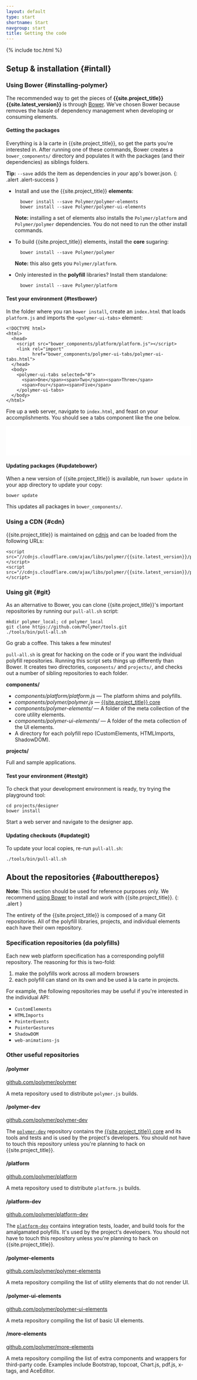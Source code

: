 ```yaml
---
layout: default
type: start
shortname: Start
navgroup: start
title: Getting the code
---
```


<!--
<embed src="/images/picons/ic_polymer_source.svg" type="image/svg+xml" onload="test(this)">
<script>
  function test(embed) {
    //var svg = el.getSVGDocument().querySelector('svg');
    var svg = embed.getSVGDocument().querySelector('svg');
    //svg.classList.add('wow')
    svg.style.fill = 'rgb(214, 26, 127)';
  }
</script>
-->


{% include toc.html %}

## Setup & installation {#intall}

### Using Bower {#installing-polymer}

The recommended way to get the pieces of **{{site.project_title}} {{site.latest_version}}** is through [Bower](http://bower.io/). We've chosen Bower because removes the hassle of dependency management when developing
or consuming elements.

#### Getting the packages

Everything is à la carte in {{site.project_title}}, so get the parts you're interested in.
After running one of these commands, Bower creates a `bower_components/` directory and populates it with the packages (and their dependencies) as siblings folders.

**Tip:** `--save` adds the item as dependencies in *your* app's bower.json.
{: .alert .alert-success }

- Install and use the {{site.project_title}} <i class="icon-puzzle-piece elements"></i> <b class="elements">elements</b>:

        bower install --save Polymer/polymer-elements
        bower install --save Polymer/polymer-ui-elements

    **Note:** installing a set of elements also installs the `Polymer/platform` and `Polymer/polymer` dependencies. You do not need to run the other install commands.

- To build {{site.project_title}} elements, install the <i class="icon-beaker core"></i> <b class="core">core</b> sugaring:

        bower install --save Polymer/polymer

    **Note:** this also gets you `Polymer/platform`.

- Only interested in the <i class="icon-cogs foundation"></i> <b class="foundation">polyfill</b> libraries? Install them standalone:

        bower install --save Polymer/platform

#### Test your environment {#testbower}

In the folder where you ran `bower install`, create an `index.html` that loads `platform.js`
and imports the `<polymer-ui-tabs>` element:

    <!DOCTYPE html>
    <html>
      <head>
        <script src="bower_components/platform/platform.js"></script>
        <link rel="import"
              href="bower_components/polymer-ui-tabs/polymer-ui-tabs.html">
      </head>
      <body>
        <polymer-ui-tabs selected="0">
          <span>One</span><span>Two</span><span>Three</span>
          <span>Four</span><span>Five</span>
        </polymer-ui-tabs>
      </body>
    </html>

Fire up a web server, navigate to `index.html`, and feast on your accomplishments.
You should see a tabs component like the one below.

<iframe src="/components/polymer-ui-tabs/smoke.html" style="border:none;height:80px;width:100%;"></iframe>

#### Updating packages {#updatebower}

When a new version of {{site.project_title}} is available, run `bower update`
in your app directory to update your copy:

    bower update

This updates all packages in `bower_components/`.

### Using a CDN {#cdn}

{{site.project_title}} is maintained on [cdnjs](http://cdnjs.com/) and can be
loaded from the following URLs:

    <script src="//cdnjs.cloudflare.com/ajax/libs/polymer/{{site.latest_version}}/platform.js"></script>
    <script src="//cdnjs.cloudflare.com/ajax/libs/polymer/{{site.latest_version}}/polymer.js"></script>

### Using git {#git}

As an alternative to Bower, you can clone {{site.project_title}}'s important repositories
by running our `pull-all.sh` script:

    mkdir polymer_local; cd polymer_local
    git clone https://github.com/Polymer/tools.git
    ./tools/bin/pull-all.sh

<!-- <p class="centered"><a href="/tools/pull-all.sh" target="_blank" class="btn btn-success" alt="Download pull-all.sh" title="Download pull-all.sh"><i class="icon-white icon-download"></i> Download pull-all.sh</a></p>
 -->

Go grab a coffee. This takes a few minutes!

`pull-all.sh` is great for hacking on the code or if you want the individual polyfill repositories.
Running this script sets things up differently than Bower. It creates two directories, `components/` and `projects/`, and checks out a number of sibling repositories to each folder.

**components/**

- *components/platform/platform.js* — The platform shims and polyfills.
- *components/polymer/polymer.js* — [{{site.project_title}} core](polymer.html)
- *components/polymer-elements/* — A folder of the meta collection of the core utility elements.
- *components/polymer-ui-elements/* — A folder of the meta collection of the UI elements.
- A directory for each polyfill repo (CustomElements, HTMLImports, ShadowDOM).

**projects/**

Full and sample applications.

#### Test your environment {#testgit}

To check that your development environment is ready, try trying the playground tool:

    cd projects/designer
    bower install

Start a web server and navigate to the designer app.

#### Updating checkouts {#updategit}

To update your local copies, re-run `pull-all.sh`:

    ./tools/bin/pull-all.sh

## About the repositories {#abouttherepos}

**Note:** This section should be used for reference purposes only. We recommend
[using Bower](#bower) to install and work with {{site.project_title}}.
{: .alert }

The entirety of the {{site.project_title}} is composed of a many Git
repositories. All of the polyfill libraries, projects, and individual elements
each have their own repository.

### Specification repositories (da polyfills)

Each new web platform specification has a corresponding polyfill repository. The
reasoning for this is two-fold:

1. make the polyfills work across all modern browsers
2. each polyfill can stand on its own and be used à la carte in projects.

For example, the following repositories may be useful if you're interested in the individual API:

* `CustomElements`
* `HTMLImports`
* `PointerEvents`
* `PointerGestures`
* `ShadowDOM`
* `web-animations-js`

### Other useful repositories

#### /polymer

[github.com/polymer/polymer](https://github.com/polymer/polymer)

A meta repository used to distribute `polymer.js` builds.

#### /polymer-dev

[github.com/polymer/polymer-dev](https://github.com/polymer/polymer-dev)

The [`polymer-dev`](https://github.com/polymer/polymer-dev) repository contains the
[{{site.project_title}} core](polymer.html) and its tools and tests and is used
by the project's developers. You should not have to touch this repository unless
you're planning to hack on {{site.project_title}}.

#### /platform

[github.com/polymer/platform](https://github.com/polymer/platform)

A meta repository used to distribute `platform.js` builds.

#### /platform-dev

[github.com/polymer/platform-dev](https://github.com/polymer/platform-dev)

The [`platform-dev`](https://github.com/polymer/platform-dev) contains integration tests, loader, and build tools for the amalgamated polyfills. It's used by the project's developers. You should not have to touch this repository unless you're planning to hack on {{site.project_title}}.

#### /polymer-elements

[github.com/polymer/polymer-elements](https://github.com/polymer/polymer-elements)

A meta repository compiling the list of utility elements that do not render UI.

#### /polymer-ui-elements

[github.com/polymer/polymer-ui-elements](https://github.com/polymer/polymer-ui-elements)

A meta repository compiling the list of basic UI elements.

#### /more-elements

[github.com/polymer/more-elements](https://github.com/polymer/more-elements)

A meta repository compiling the list of extra components and wrappers for third-party code. 
Examples include Bootstrap, topcoat, Chart.js, pdf.js, x-tags, and AceEditor.

<!--
#### /toolkit-ui

[github.com/polymer/toolkit-ui](https://github.com/polymer/toolkit-ui)

The [`toolkit-ui`](https://github.com/polymer/toolkit-ui) repository contains examples of
the types of things you can do when writing a [{{site.project_title}} element](/docs/polymer/polymer.html).

- **elements/** — `g-*` custom element definitions.
- **workbench/** — demos of the {{site.project_title}}-style elements found in `elements/`.


### /projects

[github.com/polymer/projects](https://github.com/polymer/projects)

The [`projects`](https://github.com/polymer/projects) repository contains
substantial larger apps/demos that we're tinkering with This includes apps like
pica and tools like Sandbox.
-->

